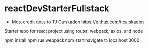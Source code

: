 # reactDevStarterFullstack
* Most credit goes to TJ Carskadon
https://github.com/tjcarskadon

Starter repo for react project using router, webpack, axios, and node

npm install
npm run webpack
npm start
navigate to localhost:3000
